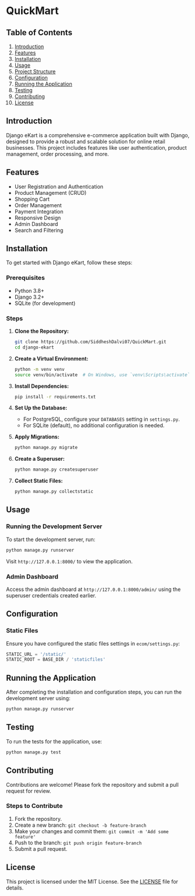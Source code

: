 # QuickMart

## Table of Contents
1. [Introduction](#introduction)
2. [Features](#features)
3. [Installation](#installation)
4. [Usage](#usage)
5. [Project Structure](#project-structure)
6. [Configuration](#configuration)
7. [Running the Application](#running-the-application)
8. [Testing](#testing)
9. [Contributing](#contributing)
10. [License](#license)

## Introduction
Django eKart is a comprehensive e-commerce application built with Django, designed to provide a robust and scalable solution for online retail businesses. This project includes features like user authentication, product management, order processing, and more.

## Features
- User Registration and Authentication
- Product Management (CRUD)
- Shopping Cart
- Order Management
- Payment Integration
- Responsive Design
- Admin Dashboard
- Search and Filtering

## Installation
To get started with Django eKart, follow these steps:

### Prerequisites
- Python 3.8+
- Django 3.2+
- SQLite (for development)

### Steps
1. **Clone the Repository:**
    ```sh
    git clone https://github.com/SiddheshDalvi07/QuickMart.git
    cd django-ekart
    ```

2. **Create a Virtual Environment:**
    ```sh
    python -m venv venv
    source venv/bin/activate  # On Windows, use `venv\Scripts\activate`
    ```

3. **Install Dependencies:**
    ```sh
    pip install -r requirements.txt
    ```

4. **Set Up the Database:**
    - For PostgreSQL, configure your `DATABASES` setting in `settings.py`.
    - For SQLite (default), no additional configuration is needed.

5. **Apply Migrations:**
    ```sh
    python manage.py migrate
    ```

6. **Create a Superuser:**
    ```sh
    python manage.py createsuperuser
    ```

7. **Collect Static Files:**
    ```sh
    python manage.py collectstatic
    ```

## Usage
### Running the Development Server
To start the development server, run:
```sh
python manage.py runserver
```
Visit `http://127.0.0.1:8000/` to view the application.

### Admin Dashboard
Access the admin dashboard at `http://127.0.0.1:8000/admin/` using the superuser credentials created earlier.

## Configuration
### Static Files
Ensure you have configured the static files settings in `ecom/settings.py`:
```python
STATIC_URL = '/static/'
STATIC_ROOT = BASE_DIR / 'staticfiles'
```

## Running the Application
After completing the installation and configuration steps, you can run the development server using:
```sh
python manage.py runserver
```

## Testing
To run the tests for the application, use:
```sh
python manage.py test
```

## Contributing
Contributions are welcome! Please fork the repository and submit a pull request for review.

### Steps to Contribute
1. Fork the repository.
2. Create a new branch: `git checkout -b feature-branch`
3. Make your changes and commit them: `git commit -m 'Add some feature'`
4. Push to the branch: `git push origin feature-branch`
5. Submit a pull request.

## License
This project is licensed under the MIT License. See the [LICENSE](LICENSE) file for details.
